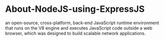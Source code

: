 # About-NodeJS-using-ExpressJS
an open-source, cross-platform, back-end JavaScript runtime environment that runs on the V8 engine and executes JavaScript code outside a web browser, which was designed to build scalable network applications.

